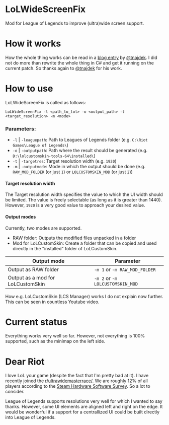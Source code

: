 # LoLWideScreenFix

Mod for League of Legends to improve (ultra)wide screen support.

# How it works

How the whole thing works can be read in a [blog entry](https://www.doppnet.com/hacking-league-of-legends-hud.html) by [@tnajdek](https://github.com/tnajdek/). I did not do more than rewrite the whole thing in C# and get it running on the current patch. So thanks again to [@tnajdek](https://github.com/tnajdek/) for his work.

# How to use

LoLWideScreenFix is called as follows:

```LoLWideScreenFix -l <path_to_lol> -o <output_path> -t <target_resolution> -m <mode>```

### Parameters:

  * ```-l``` |  ```-leaguepath```: Path to Leagues of Legends folder (e.g. ```C:\Riot Games\League of Legends\```)
  * ```-o``` |  ```-outputpath```: Path where the result should be generated (e.g. ```D:\lolcustomskin-tools-64\installed\```)
  * ```-t``` |  ```-targetres```: Target resolution width (e.g. ```1920```)
  * ```-m``` |  ```-outputmode```: Mode in which the output should be done (e.g. ```RAW_MOD_FOLDER``` (or just ```1```) or ```LOLCUSTOMSKIN_MOD``` (or just ```2```))

#### Target resolution width

The Target resolution width specifies the value to which the UI width should be limited. The value is freely selectable (as long as it is greater than 1440). However, ``1920`` is a very good value to approach your desired value.

#### Output modes

Currently, two modes are supported. 

* RAW folder: Outputs the modified files unpacked in a folder
* Mod for LoLCustomSkin: Create a folder that can be copied and used directly in the "installed" folder of LoLCustomSkin.

| Output mode                       | Parameter                                |
|-----------------------------------|------------------------------------------|
| Output as RAW folder              | ```-m 1``` or ```-m RAW_MOD_FOLDER```    |
| Output as a mod for LoLCustomSkin | ```-m 2``` or ```-m LOLCUSTOMSKIN_MOD``` | 

How e.g. LoLCustomSkin (LCS Manager) works I do not explain now further. This can be seen in countless Youtube video.

# Current status

Everything works very well so far. However, not everything is 100% supported, such as the minimap on the left side.

# Dear Riot

I love LoL your game (despite the fact that I'm pretty bad at it). I have recently joined the [r/ultrawidemasterrace/](https://www.reddit.com/r/ultrawidemasterrace/). We are roughly 12% of all players according to the [Steam Hardware Software Survey](https://store.steampowered.com/hwsurvey/Steam-Hardware-Software-Survey-Welcome-to-Steam). So a lot to consider.

League of Legends supports resolutions very well for which I wanted to say thanks. However, some UI elements are aligned left and right on the edge. It would be wonderful if a support for a centrallized UI could be built directly into League of Legends.
